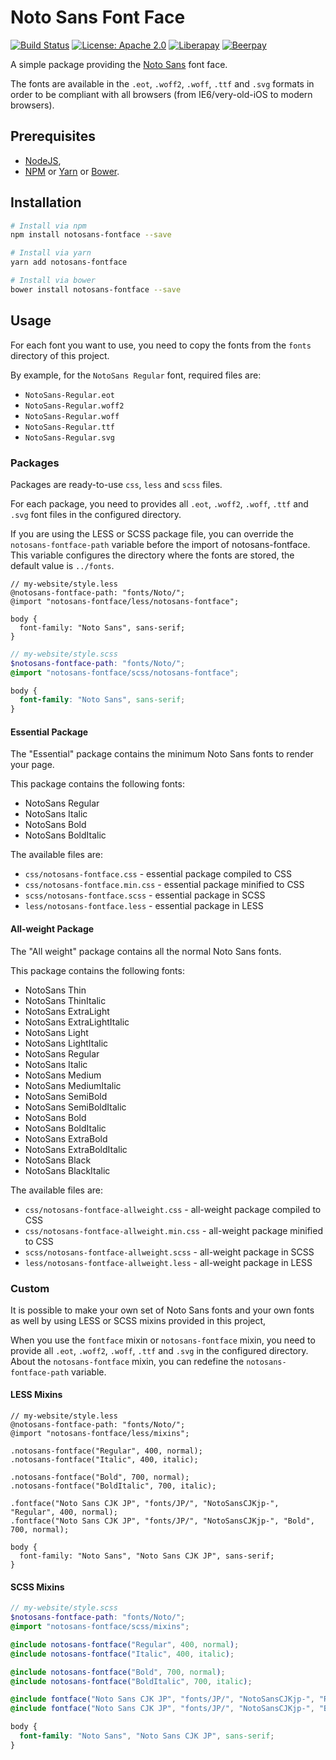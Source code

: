 # Noto Sans Font Face

[![Build Status](https://travis-ci.com/GreatWizard/notosans-fontface.svg?branch=master)](https://travis-ci.com/GreatWizard/notosans-fontface)
[![License: Apache 2.0](https://img.shields.io/github/license/GreatWizard/notosans-fontface)](https://github.com/GreatWizard/notosans-fontface/blob/master/LICENSE.txt)
[![Liberapay](http://img.shields.io/liberapay/patrons/GreatWizard.svg?logo=liberapay)](https://liberapay.com/GreatWizard/)
[![Beerpay](https://beerpay.io/GreatWizard/notosans-fontface/badge.svg?style=flat)](https://beerpay.io/GreatWizard/notosans-fontface)

A simple package providing the [Noto Sans](https://www.google.com/get/noto/) font face.

The fonts are available in the `.eot`, `.woff2`, `.woff`, `.ttf` and `.svg` formats in order to be compliant with all browsers (from IE6/very-old-iOS to modern browsers).

## Prerequisites

- [NodeJS](http://nodejs.org/),
- [NPM](https://www.npmjs.com/) or [Yarn](https://yarnpkg.com/) or [Bower](http://bower.io/).

## Installation

```sh
# Install via npm
npm install notosans-fontface --save

# Install via yarn
yarn add notosans-fontface

# Install via bower
bower install notosans-fontface --save
```

## Usage

For each font you want to use, you need to copy the fonts from the `fonts` directory of this project.

By example, for the `NotoSans Regular` font, required files are:

- `NotoSans-Regular.eot`
- `NotoSans-Regular.woff2`
- `NotoSans-Regular.woff`
- `NotoSans-Regular.ttf`
- `NotoSans-Regular.svg`

### Packages

Packages are ready-to-use `css`, `less` and `scss` files.

For each package, you need to provides all `.eot`, `.woff2`, `.woff`, `.ttf` and `.svg` font files in the configured directory.

If you are using the LESS or SCSS package file, you can override the `notosans-fontface-path` variable before the import of notosans-fontface.
This variable configures the directory where the fonts are stored, the default value is `../fonts`.

```less
// my-website/style.less
@notosans-fontface-path: "fonts/Noto/";
@import "notosans-fontface/less/notosans-fontface";

body {
  font-family: "Noto Sans", sans-serif;
}
```

```scss
// my-website/style.scss
$notosans-fontface-path: "fonts/Noto/";
@import "notosans-fontface/scss/notosans-fontface";

body {
  font-family: "Noto Sans", sans-serif;
}
```

#### Essential Package

The "Essential" package contains the minimum Noto Sans fonts to render your page.

This package contains the following fonts:

- NotoSans Regular
- NotoSans Italic
- NotoSans Bold
- NotoSans BoldItalic

The available files are:

- `css/notosans-fontface.css` - essential package compiled to CSS
- `css/notosans-fontface.min.css` - essential package minified to CSS
- `scss/notosans-fontface.scss` - essential package in SCSS
- `less/notosans-fontface.less` - essential package in LESS

#### All-weight Package

The "All weight" package contains all the normal Noto Sans fonts.

This package contains the following fonts:

- NotoSans Thin
- NotoSans ThinItalic
- NotoSans ExtraLight
- NotoSans ExtraLightItalic
- NotoSans Light
- NotoSans LightItalic
- NotoSans Regular
- NotoSans Italic
- NotoSans Medium
- NotoSans MediumItalic
- NotoSans SemiBold
- NotoSans SemiBoldItalic
- NotoSans Bold
- NotoSans BoldItalic
- NotoSans ExtraBold
- NotoSans ExtraBoldItalic
- NotoSans Black
- NotoSans BlackItalic

The available files are:

- `css/notosans-fontface-allweight.css` - all-weight package compiled to CSS
- `css/notosans-fontface-allweight.min.css` - all-weight package minified to CSS
- `scss/notosans-fontface-allweight.scss` - all-weight package in SCSS
- `less/notosans-fontface-allweight.less` - all-weight package in LESS

### Custom

It is possible to make your own set of Noto Sans fonts and your own fonts as well by using LESS or SCSS mixins provided in this project,

When you use the `fontface` mixin or `notosans-fontface` mixin, you need to provide all `.eot`, `.woff2`, `.woff`, `.ttf` and `.svg` in the configured directory.
About the `notosans-fontface` mixin, you can redefine the `notosans-fontface-path` variable.

#### LESS Mixins

```less
// my-website/style.less
@notosans-fontface-path: "fonts/Noto/";
@import "notosans-fontface/less/mixins";

.notosans-fontface("Regular", 400, normal);
.notosans-fontface("Italic", 400, italic);

.notosans-fontface("Bold", 700, normal);
.notosans-fontface("BoldItalic", 700, italic);

.fontface("Noto Sans CJK JP", "fonts/JP/", "NotoSansCJKjp-", "Regular", 400, normal);
.fontface("Noto Sans CJK JP", "fonts/JP/", "NotoSansCJKjp-", "Bold", 700, normal);

body {
  font-family: "Noto Sans", "Noto Sans CJK JP", sans-serif;
}
```

#### SCSS Mixins

```scss
// my-website/style.scss
$notosans-fontface-path: "fonts/Noto/";
@import "notosans-fontface/scss/mixins";

@include notosans-fontface("Regular", 400, normal);
@include notosans-fontface("Italic", 400, italic);

@include notosans-fontface("Bold", 700, normal);
@include notosans-fontface("BoldItalic", 700, italic);

@include fontface("Noto Sans CJK JP", "fonts/JP/", "NotoSansCJKjp-", "Regular", 400, normal);
@include fontface("Noto Sans CJK JP", "fonts/JP/", "NotoSansCJKjp-", "Bold", 700, normal);

body {
  font-family: "Noto Sans", "Noto Sans CJK JP", sans-serif;
}
```
